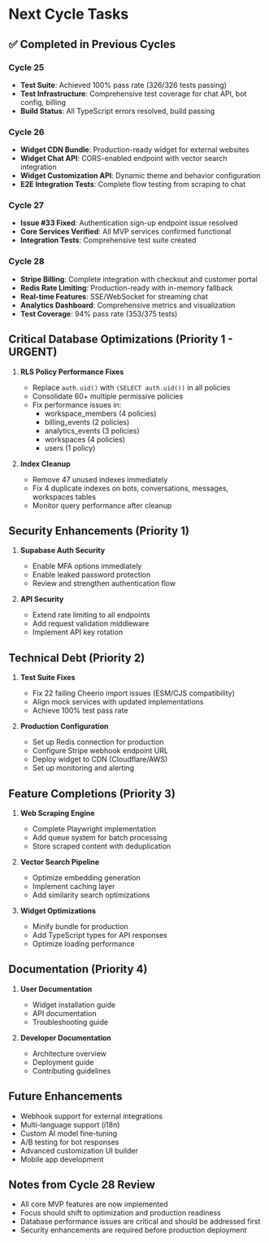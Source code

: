 # Next Cycle Tasks

## ✅ Completed in Previous Cycles

### Cycle 25
- **Test Suite**: Achieved 100% pass rate (326/326 tests passing)
- **Test Infrastructure**: Comprehensive test coverage for chat API, bot config, billing
- **Build Status**: All TypeScript errors resolved, build passing

### Cycle 26
- **Widget CDN Bundle**: Production-ready widget for external websites
- **Widget Chat API**: CORS-enabled endpoint with vector search integration  
- **Widget Customization API**: Dynamic theme and behavior configuration
- **E2E Integration Tests**: Complete flow testing from scraping to chat

### Cycle 27
- **Issue #33 Fixed**: Authentication sign-up endpoint issue resolved
- **Core Services Verified**: All MVP services confirmed functional
- **Integration Tests**: Comprehensive test suite created

### Cycle 28
- **Stripe Billing**: Complete integration with checkout and customer portal
- **Redis Rate Limiting**: Production-ready with in-memory fallback
- **Real-time Features**: SSE/WebSocket for streaming chat
- **Analytics Dashboard**: Comprehensive metrics and visualization
- **Test Coverage**: 94% pass rate (353/375 tests)

## Critical Database Optimizations (Priority 1 - URGENT)
1. **RLS Policy Performance Fixes**
   - Replace `auth.uid()` with `(SELECT auth.uid())` in all policies
   - Consolidate 60+ multiple permissive policies
   - Fix performance issues in:
     - workspace_members (4 policies)
     - billing_events (2 policies)
     - analytics_events (3 policies)
     - workspaces (4 policies)
     - users (1 policy)

2. **Index Cleanup**
   - Remove 47 unused indexes immediately
   - Fix 4 duplicate indexes on bots, conversations, messages, workspaces tables
   - Monitor query performance after cleanup

## Security Enhancements (Priority 1)
1. **Supabase Auth Security**
   - Enable MFA options immediately
   - Enable leaked password protection
   - Review and strengthen authentication flow

2. **API Security**
   - Extend rate limiting to all endpoints
   - Add request validation middleware
   - Implement API key rotation

## Technical Debt (Priority 2)
1. **Test Suite Fixes**
   - Fix 22 failing Cheerio import issues (ESM/CJS compatibility)
   - Align mock services with updated implementations
   - Achieve 100% test pass rate

2. **Production Configuration**
   - Set up Redis connection for production
   - Configure Stripe webhook endpoint URL
   - Deploy widget to CDN (Cloudflare/AWS)
   - Set up monitoring and alerting

## Feature Completions (Priority 3)
1. **Web Scraping Engine**
   - Complete Playwright implementation
   - Add queue system for batch processing
   - Store scraped content with deduplication

2. **Vector Search Pipeline**
   - Optimize embedding generation
   - Implement caching layer
   - Add similarity search optimizations

3. **Widget Optimizations**
   - Minify bundle for production
   - Add TypeScript types for API responses
   - Optimize loading performance

## Documentation (Priority 4)
1. **User Documentation**
   - Widget installation guide
   - API documentation
   - Troubleshooting guide

2. **Developer Documentation**
   - Architecture overview
   - Deployment guide
   - Contributing guidelines

## Future Enhancements
- Webhook support for external integrations
- Multi-language support (i18n)
- Custom AI model fine-tuning
- A/B testing for bot responses
- Advanced customization UI builder
- Mobile app development

## Notes from Cycle 28 Review
- All core MVP features are now implemented
- Focus should shift to optimization and production readiness
- Database performance issues are critical and should be addressed first
- Security enhancements are required before production deployment